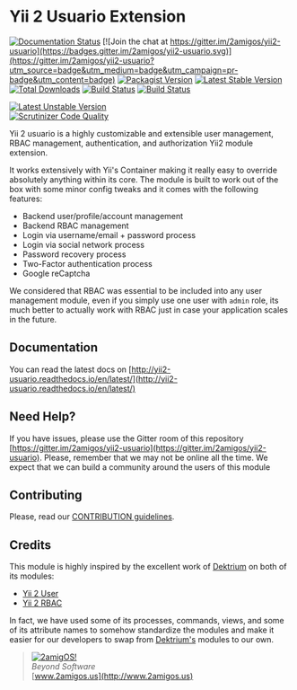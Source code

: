 Yii 2 Usuario Extension
=======================

[![Documentation Status](https://readthedocs.org/projects/yii2-usuario/badge/?version=latest)](http://yii2-usuario.readthedocs.io/en/latest/?badge=latest)
[![Join the chat at https://gitter.im/2amigos/yii2-usuario](https://badges.gitter.im/2amigos/yii2-usuario.svg)](https://gitter.im/2amigos/yii2-usuario?utm_source=badge&utm_medium=badge&utm_campaign=pr-badge&utm_content=badge)
[![Packagist Version](https://img.shields.io/packagist/v/2amigos/yii2-usuario.svg?style=flat-square)](https://packagist.org/packages/2amigos/yii2-usuario)
[![Latest Stable Version](https://poser.pugx.org/2amigos/yii2-usuario/version)](https://packagist.org/packages/2amigos/yii2-usuario)
[![Total Downloads](https://poser.pugx.org/2amigos/yii2-usuario/downloads)](https://packagist.org/packages/2amigos/yii2-usuario)
[![Build Status](https://travis-ci.org/2amigos/yii2-usuario.svg?branch=master)](https://travis-ci.org/2amigos/yii2-usuario)
[![Build Status](https://github.com/2amigos/yii2-usuario/actions/workflows/php.yml/badge.svg)](https://github.com/2amigos/yii2-usuario/actions/)

[![Latest Unstable Version](https://poser.pugx.org/2amigos/yii2-usuario/v/unstable)](//packagist.org/packages/2amigos/yii2-usuario)  
[![Scrutinizer Code Quality](https://scrutinizer-ci.com/g/2amigos/yii2-usuario/badges/quality-score.png?b=master)](https://scrutinizer-ci.com/g/2amigos/yii2-usuario/?branch=master)

Yii 2 usuario is a highly customizable and extensible user management, RBAC management, authentication, 
and authorization Yii2 module extension. 

It works extensively with Yii's Container making it really easy to override absolutely anything within its core. The 
module is built to work out of the box with some minor config tweaks and it comes with the following features: 
 
- Backend user/profile/account management
- Backend RBAC management 
- Login via username/email + password process
- Login via social network process
- Password recovery process
- Two-Factor authentication process 
- Google reCaptcha

We considered that RBAC was essential to be included into any user management module, even if you simply use one user 
with `admin` role, its much better to actually work with RBAC just in case your application scales in the future.

## Documentation 

You can read the latest docs on [http://yii2-usuario.readthedocs.io/en/latest/](http://yii2-usuario.readthedocs.io/en/latest/)


## Need Help? 

If you have issues, please use the Gitter room of this repository [https://gitter.im/2amigos/yii2-usuario](https://gitter.im/2amigos/yii2-usuario). 
Please, remember that we may not be online all the time. We expect that we can build a community around the users of 
 this module 

## Contributing 

Please, read our [CONTRIBUTION guidelines](CONTRIBUTING.md). 
 
## Credits

This module is highly inspired by the excellent work of [Dektrium](https://dektrium.com/) on both of its modules: 

- [Yii 2 User](https://github.com/dektrium/yii2-user)
- [Yii 2 RBAC](https://github.com/dektrium/yii2-rbac)

In fact, we have used some of its processes, commands, views, and some of its attribute names to somehow standardize the 
modules and make it easier for our developers to swap from [Dektrium's](https://dektrium.com) modules to our own.

> [![2amigOS!](https://s.gravatar.com/avatar/55363394d72945ff7ed312556ec041e0?s=80)](http://www.2amigos.us)  
> <i>Beyond Software</i>  
> [www.2amigos.us](http://www.2amigos.us)

